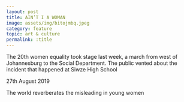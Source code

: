 ```yaml
---
layout: post
title: AIN’T I A WOMAN
image: assets/img/bitojmbq.jpeg
category: feature
topic: art & culture
permalink: :title
---
```


The 20th women equality took stage last week, a march from west of Johannesburg to the Social Department. The public vented about the incident that happened at Siwze High School 

27th August 2019 

The world reverberates the misleading in young women 
